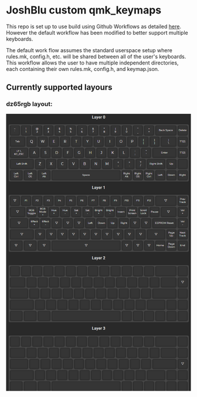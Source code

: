 # JoshBlu custom qmk_keymaps

This repo is set up to use build using Github Workflows as detailed [here](https://docs.qmk.fm/#/newbs_building_firmware_workflow). However the default workflow has been modified to better support multiple keyboards. 

The default work flow assumes the standard userspace setup where rules.mk, config.h, etc. will be shared between all of the user's keyboards. This workflow allows the user to have multiple independent directories, each containing their own rules.mk, config.h, and keymap.json.

## Currently supported layours

### dz65rgb layout:

![](img/dzrgb65_layout.png)